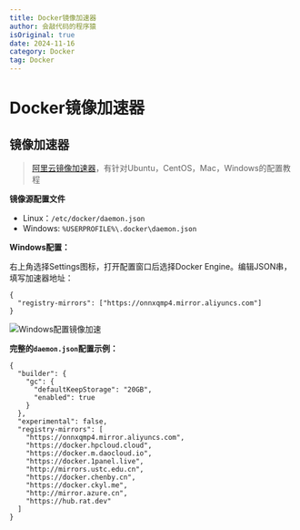 ```yaml
---
title: Docker镜像加速器
author: 会敲代码的程序猿
isOriginal: true
date: 2024-11-16
category: Docker
tag: Docker
---
```


# Docker镜像加速器

## 镜像加速器

> [阿里云镜像加速器](https://cr.console.aliyun.com/cn-hangzhou/instances/mirrors)，有针对Ubuntu，CentOS，Mac，Windows的配置教程

**镜像源配置文件**

* Linux：`/etc/docker/daemon.json`
* Windows: `%USERPROFILE%\.docker\daemon.json`

**Windows配置：**

右上角选择Settings图标，打开配置窗口后选择Docker Engine。编辑JSON串，填写加速器地址：

```shell
{
  "registry-mirrors": ["https://onnxqmp4.mirror.aliyuncs.com"]
}
```

![Windows配置镜像加速](http://img.geekyspace.cn/pictures/2024/202411160051539.png)

**完整的`daemon.json`配置示例：**

```shell
{
  "builder": {
    "gc": {
      "defaultKeepStorage": "20GB",
      "enabled": true
    }
  },
  "experimental": false,
  "registry-mirrors": [
    "https://onnxqmp4.mirror.aliyuncs.com",
    "https://docker.hpcloud.cloud",
    "https://docker.m.daocloud.io",
    "https://docker.1panel.live",
    "http://mirrors.ustc.edu.cn",
    "https://docker.chenby.cn",
    "https://docker.ckyl.me",
    "http://mirror.azure.cn",
    "https://hub.rat.dev"
  ]
}
```

